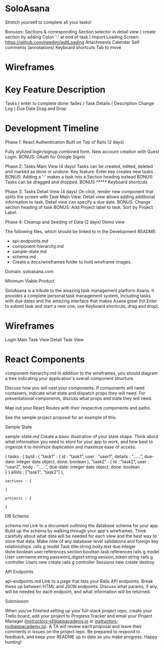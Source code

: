 # SoloAsana
Stretch yourself to complete all your tasks!

Bonuses:
Sections & corresponding Section selector in detail view (
  create section by adding Colon ':' at end of task
  )
Import Loading Screen: https://github.com/needim/wdtLoading
Attachments
Calendar
Self comments (annotations)
Keyboard shortcuts
Tab to move

# Wireframes

# Key Feature Description
Tasks (
  enter to complete
  done: fades
  )
Task Details (
  Description
  Change Log
  )
Due Date
Drag and Drop

# Development Timeline

Phase 1: React Authentication Built on Top of Rails (2 days)

Fully stylized login/signup combined form. New account creation with Guest Login.
BONUS: OAuth for Google Signin

Phase 2: Tasks Main View (4 days)
Tasks can be created, edited, deleted and marked as done or undone.
Key feature: Enter key creates new tasks .
BONUS: Adding a ':' makes a task into a Section heading instead
BONUS: Tasks can be dragged and dropped.
BONUS ***** Keyboard shortcuts

Phase 3: Tasks Detail View (4 days)
On click, render new component that splits the screen with Task Main View.
Detail view allows adding additional information to task.
Detail view can specify a due date.
BONUS: Change section heading of task
BONUS: Add Project label to task. Sort by Project Label.

Phase 4: Cleanup and Seeding of Data (2 days)
Demo view


The following files, which should be linked to in the Development README:

* api-endpoints.md
* component-hierarchy.md
* sample-state.md
* schema.md
* Create a docs/wireframes folder to hold wireframe images.

Domain: soloasana.com

Minimum Viable Product

SoloAsana is a tribute to the amazing task management platform Asana. It provides a complete personal task management system, including tasks with due dates and the amazing interface that makes Asana great (hit Enter to submit task and start a new one, use Keyboard shortcuts, drag and drop).


# Wireframes

Login
Main Task View
Detail Task View


# React Components

component-hierarchy.md
In addition to the wireframes, you should diagram a tree indicating your application's overall component structure.

Discuss how you will nest your components. If components will need containers, indicate what state and dispatch props they will need. For presentational components, discuss what props and state they will need.

Map out your React Routes with their respective components and paths.

See the sample project proposal for an example of this.

Sample State

sample-state.md
Create a basic illustration of your state shape. Think about what information you need to store for your app to work, and how best to organize it to minimize duplication and maximize ease of access.

{
    tasks : {
        byId : {
            "task1" : {
                id : "task1",
                user : "user1",
                details : "......",
                due-date: integer date object,
                done: boolean
            },
            "task2" : {
                id : "task2",
                user : "user2",
                body : "......",
                due-date: integer date object,
                done: boolean  
            }
        }
        allIds : ["task1", "task2"]
    },

    sections : {

    }

    projects : {

    }



DB Schema

schema.md
Link to a document outlining the database schema for your app. Build up the schema by walking through your app's wireframes. Think carefully about what data will be needed for each view and the best way to store that data. Make note of any database-level validations and foreign key relationships.
rails g model Task title:string body:text due:integer done:boolean user:references section:boolean task:references
rails g model User username:string password_digest:string session_token:string
rails g controller Users new create
rails g controller Sessions new create destroy


API Endpoints

api-endpoints.md
Link to a page that lists your Rails API endpoints. Break these up between HTML and JSON endpoints. Discuss what params, if any, will be needed for each endpoint, and what information will be returned.

Submission

When you've finished setting up your full-stack project repo, create your Trello board, add your project to Progress Tracker and email your Project Manager (instructors-sf@appacademy.io or instructors-ny@appacademy.io). A TA will review each proposal and leave their comments in issues on the project repo. Be prepared to respond to feedback, and keep your README up to date as you make progress. Happy hunting!
